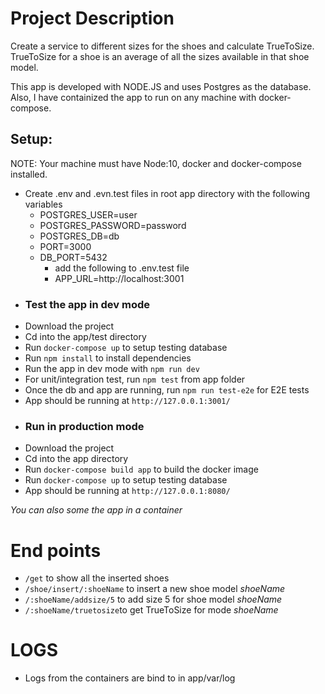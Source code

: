 # Project Description
Create a service to different sizes for the shoes and calculate TrueToSize. TrueToSize for a shoe is an average of all the sizes available in that shoe model.

This app is developed with NODE.JS and uses Postgres as the database. Also, I have containized the app to run on any machine with docker-compose.

## Setup: 
NOTE: Your machine must have Node:10, docker and docker-compose installed.
- Create .env and .evn.test files in root app directory with the following variables
  - POSTGRES_USER=user
  - POSTGRES_PASSWORD=password
  - POSTGRES_DB=db
  - PORT=3000
  - DB_PORT=5432
    * add the following to .env.test file
    * APP_URL=http://localhost:3001 
- ### Test the app in dev mode
- Download the project
- Cd into the app/test directory
- Run `docker-compose up` to setup testing database
- Run `npm install` to install dependencies
- Run the app in dev mode with `npm run dev`
- For unit/integration test, run `npm test` from app folder
- Once the db and app are running, run `npm run test-e2e` for E2E tests
- App should be running at `http://127.0.0.1:3001/`
- ### Run in production mode
- Download the project
- Cd into the app directory
- Run `docker-compose build app` to build the docker image
- Run `docker-compose up` to setup testing database
- App should be running at `http://127.0.0.1:8080/`

*You can also some the app in a container*

# End points
- `/get` to show all the inserted shoes
- `/shoe/insert/:shoeName` to insert a new shoe model *shoeName*
- `/:shoeName/addsize/5` to add size 5 for shoe model *shoeName*
- `/:shoeName/truetosize`to get TrueToSize for mode *shoeName*

# LOGS
- Logs from the containers are bind to in app/var/log 